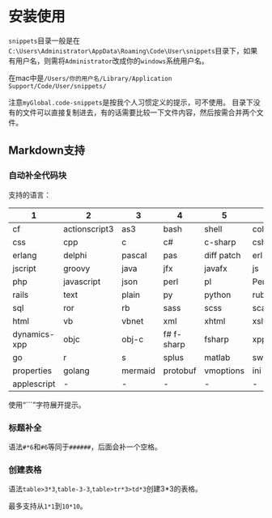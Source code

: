 # 安装使用

`snippets`目录一般是在`C:\Users\Administrator\AppData\Roaming\Code\User\snippets`目录下，如果有用户名，则需将`Administrator`改成你的`windows`系统用户名。

在mac中是`/Users/你的用户名/Library/Application Support/Code/User/snippets/`

注意`myGlobal.code-snippets`是按我个人习惯定义的提示，可不使用。
目录下没有的文件可以直接复制进去，有的话需要比较一下文件内容，然后按需合并两个文件。

## Markdown支持

### 自动补全代码块

支持的语言：

1 | 2 | 3 | 4 | 5 | 6
-- | -- | -- | -- | -- | --
cf | actionscript3 | as3 | bash | shell | coldfusion
css | cpp | c | c# | c-sharp | csharp
erlang | delphi | pascal | pas | diff patch | erl
jscript | groovy | java | jfx | javafx | js
php | javascript | json | perl | pl | Perl
rails | text | plain | py | python | ruby
sql | ror | rb | sass | scss | scala
html | vb | vbnet | xml | xhtml | xslt
dynamics-xpp | objc | obj-c | f# f-sharp | fsharp | xpp
go | r | s | splus | matlab | swift
properties | golang | mermaid | protobuf | vmoptions | ini
applescript | - | - | - | - | -

使用“```”字符展开提示。

<!--
    ;(() => {
      let cache = [], addUp = 0
     const array = ['applescript', 'actionscript3', 'as3', 'bash', 'shell', 'coldfusion', 'cf', 'cpp', 'c', 'c#', 'c-sharp',
'csharp', 'css', 'delphi', 'pascal', 'pas', 'diff patch', 'erl', 'erlang', 'groovy', 'java', 'jfx', 'javafx', 'js',
'jscript', 'javascript', 'json', 'perl', 'pl', 'Perl', 'php', 'text', 'plain', 'py', 'python', 'ruby', 'rails', 'ror',
'rb', 'sass', 'scss', 'scala', 'sql', 'vb', 'vbnet', 'xml', 'xhtml', 'xslt', 'html', 'objc', 'obj-c', 'f# f-sharp', 'fsharp',
'xpp', 'dynamics-xpp', 'r', 's', 'splus', 'matlab', 'swift', 'go', 'golang', 'mermaid', 'protobuf', 'vmoptions', 'ini',
'properties'],
      texts = []
      console.log(array.length);
      for (let i = 0; i < array.length; i++) {
        const element = array[i],
          index = i%6
        
        cache[index] = element
        
        if (cache.length !== 0 && index === 0) {
          texts.push(cache.join(' | '))
          addUp += cache.length
          cache = []
        }
      }
      console.log(addUp);
      console.log(texts.join('\n'));
    })()
-->

### 标题补全

语法`#*6`和`#6`等同于`######`，后面会补一个空格。

### 创建表格

语法`table>3*3`,`table-3-3`,`table>tr*3>td*3`创建3*3的表格。

最多支持从`1*1`到`10*10`。
